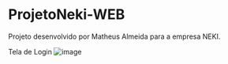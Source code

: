 # ProjetoNeki-WEB
Projeto desenvolvido por Matheus Almeida para a empresa NEKI.

Tela de Login
![image](https://user-images.githubusercontent.com/89466508/151700627-50f39371-6955-4fe2-a2cd-4b8120c1e388.png)
